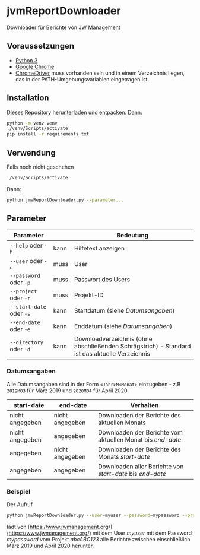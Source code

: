 # jvmReportDownloader
Downloader für Berichte von [JW Management](https://www.jwmanagement.org/)

## Voraussetzungen
- [Python 3](https://www.python.org/)
- [Google Chrome](https://www.google.de/chrome/)
- [ChromeDriver](http://chromedriver.chromium.org/) muss vorhanden sein und in einem Verzeichnis liegen, das in der PATH-Umgebungsvariablen eingetragen ist.

## Installation
[Dieses Repository](https://github.com/zigellsn/jwmReportDownloader/archive/master.zip) herunterladen und entpacken. Dann:
```bash
python -m venv venv
./venv/Scripts/activate
pip install -r requirements.txt
```

## Verwendung
Falls noch nicht geschehen
```bash
./venv/Scripts/activate
```
Dann:
```bash
python jmvReportDownloader.py --parameter...
```

## Parameter
| Parameter                |      | Bedeutung                                                                                      |
| ------------------------ | ---- | ---------------------------------------------------------------------------------------------- |
| `--help` oder `-h`       | kann | Hilfetext anzeigen                                                                             |
| `--user` oder `-u`       | muss | User                                                                                           |
| `--password` oder `-p`   | muss | Passwort des Users                                                                             |
| `--project` oder `-r`    | muss | Projekt-ID                                                                                     |
| `--start-date` oder `-s` | kann | Startdatum (siehe *Datumsangaben*)                                                             |
| `--end-date` oder `-e`   | kann | Enddatum (siehe *Datumsangaben*)                                                               |
| `--directory` oder `-d`  | kann | Downloadverzeichnis (ohne abschließenden Schrägstrich) - Standard ist das aktuelle Verzeichnis |

### Datumsangaben
Alle Datumsangaben sind in der Form `<Jahr>M<Monat>` einzugeben - z.B 
`2019M03` für März 2019 und `2020M04` für April 2020.

| start-date      | end-date        | Verhalten                                                  |
| --------------- | --------------- | ---------------------------------------------------------- |
| nicht angegeben | nicht angegeben | Downloaden der Berichte des aktuellen Monats               |
| nicht angegeben | angegeben       | Downloaden der Berichte vom aktuellen Monat bis *end-date* |
| angegeben       | nicht angegeben | Downloaden der Berichte des Monats *start-date*            |
| angegeben       | angegeben       | Downloaden aller Berichte von *start-date* bis *end-date*  |


### Beispiel
Der Aufruf
```bash
python jmvReportDownloader.py --user=myuser --password=mypassword --project=abcABC123 --directory=/my/download/dir --start-date=2019M03 --end-date=2020M04
```
lädt von [https://www.jwmanagement.org/](https://www.jwmanagement.org/) mit dem User *myuser* mit dem Password 
*mypassword* vom Projekt *abcABC123* alle Berichte zwischen einschließlich 
März 2019 und April 2020 herunter.